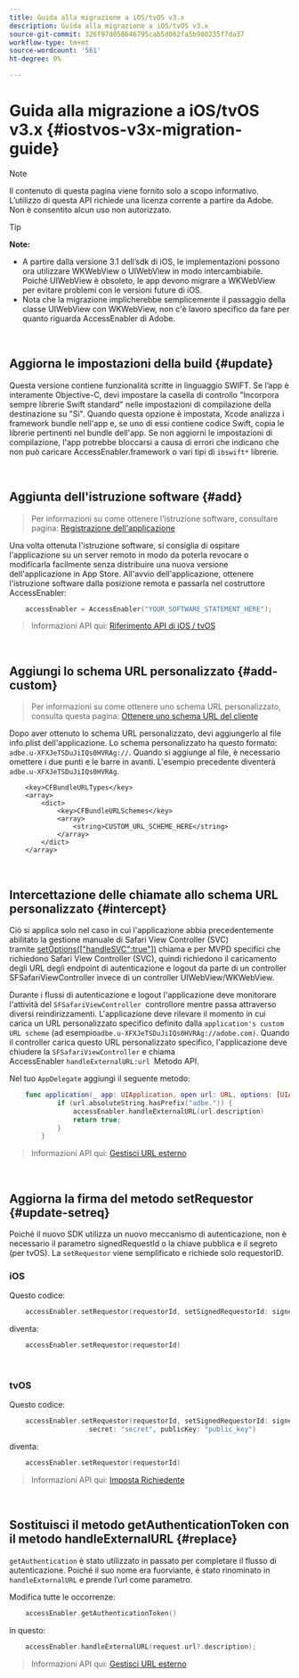 ```yaml
---
title: Guida alla migrazione a iOS/tvOS v3.x
description: Guida alla migrazione a iOS/tvOS v3.x
source-git-commit: 326f97d058646795cab5d062fa5b980235f7da37
workflow-type: tm+mt
source-wordcount: '561'
ht-degree: 0%

---
```



# Guida alla migrazione a iOS/tvOS v3.x {#iostvos-v3x-migration-guide}

>[!NOTE]
>
>Il contenuto di questa pagina viene fornito solo a scopo informativo. L’utilizzo di questa API richiede una licenza corrente a partire da Adobe. Non è consentito alcun uso non autorizzato.

>[!TIP]
> 
> **Note:**
>
> - A partire dalla versione 3.1 dell’sdk di iOS, le implementazioni possono ora utilizzare WKWebView o UIWebView in modo intercambiabile. Poiché UIWebView è obsoleto, le app devono migrare a WKWebView per evitare problemi con le versioni future di iOS.
> - Nota che la migrazione implicherebbe semplicemente il passaggio della classe UIWebView con WKWebView, non c&#39;è lavoro specifico da fare per quanto riguarda AccessEnabler di Adobe.


</br>

## Aggiorna le impostazioni della build {#update}

Questa versione contiene funzionalità scritte in linguaggio SWIFT. Se l’app è interamente Objective-C, devi impostare la casella di controllo &quot;Incorpora sempre librerie Swift standard&quot; nelle impostazioni di compilazione della destinazione su &quot;Sì&quot;. Quando questa opzione è impostata, Xcode analizza i framework bundle nell&#39;app e, se uno di essi contiene codice Swift, copia le librerie pertinenti nel bundle dell&#39;app. Se non aggiorni le impostazioni di compilazione, l&#39;app potrebbe bloccarsi a causa di errori che indicano che non può caricare AccessEnabler.framework o vari tipi di `ibswift*` librerie.

</br>

## Aggiunta dell&#39;istruzione software {#add}

> Per informazioni su come ottenere l&#39;istruzione software, consultare
> pagina:
> [Registrazione dell&#39;applicazione](/help/authentication/iostvos-application-registration.md)

Una volta ottenuta l&#39;istruzione software, si consiglia di ospitare l&#39;applicazione su un server remoto in modo da poterla revocare o modificarla facilmente senza distribuire una nuova versione dell&#39;applicazione in App Store. All&#39;avvio dell&#39;applicazione, ottenere l&#39;istruzione software dalla posizione remota e passarla nel costruttore AccessEnabler:

```swift
    accessEnabler = AccessEnabler("YOUR_SOFTWARE_STATEMENT_HERE");
```

> Informazioni API qui: [Riferimento API di iOS / tvOS](/help/authentication/iostvos-sdk-api-reference.md)

</br>

## Aggiungi lo schema URL personalizzato {#add-custom}

> Per informazioni su come ottenere uno schema URL personalizzato, consulta questa pagina: [Ottenere uno schema URL del cliente](/help/authentication/iostvos-application-registration.md)

Dopo aver ottenuto lo schema URL personalizzato, devi aggiungerlo al file info.plist dell&#39;applicazione. Lo schema personalizzato ha questo formato: `adbe.u-XFXJeTSDuJiIQs0HVRAg://`. Quando si aggiunge al file, è necessario omettere i due punti e le barre in avanti. L&#39;esempio precedente diventerà `adbe.u-XFXJeTSDuJiIQs0HVRAg`.

```plist
    <key>CFBundleURLTypes</key>
    <array>
        <dict>
            <key>CFBundleURLSchemes</key>
            <array>
                <string>CUSTOM_URL_SCHEME_HERE</string>
            </array>
        </dict>
    </array>
```

</br>

## Intercettazione delle chiamate allo schema URL personalizzato {#intercept}

Ciò si applica solo nel caso in cui l&#39;applicazione abbia precedentemente abilitato la gestione manuale di Safari View Controller (SVC) tramite [setOptions(\[&quot;handleSVC&quot;:true&quot;\])](/help/authentication/iostvos-sdk-api-reference.md) chiama e per MVPD specifici che richiedono Safari View Controller (SVC), quindi richiedono il caricamento degli URL degli endpoint di autenticazione e logout da parte di un controller SFSafariViewController invece di un controller UIWebView/WKWebView.

Durante i flussi di autenticazione e logout l&#39;applicazione deve monitorare l&#39;attività del `SFSafariViewController `controllore mentre passa attraverso diversi reindirizzamenti. L&#39;applicazione deve rilevare il momento in cui carica un URL personalizzato specifico definito dalla `application's custom URL scheme` (ad esempio`adbe.u-XFXJeTSDuJiIQs0HVRAg://adobe.com)`. Quando il controller carica questo URL personalizzato specifico, l&#39;applicazione deve chiudere la `SFSafariViewController` e chiama AccessEnabler `handleExternalURL:url `Metodo API.

Nel tuo `AppDelegate` aggiungi il seguente metodo:

```swift
    func application(_ app: UIApplication, open url: URL, options: [UIApplicationOpenURLOptionsKey: Any]) -> Bool {
            if (url.absoluteString.hasPrefix("adbe.")) {
                accessEnabler.handleExternalURL(url.description)
                return true;
            } 
        }
```

> Informazioni API qui: [Gestisci URL esterno](/help/authentication/iostvos-sdk-api-reference.md)

</br>

## Aggiorna la firma del metodo setRequestor {#update-setreq}

Poiché il nuovo SDK utilizza un nuovo meccanismo di autenticazione, non è necessario il parametro signedRequestId o la chiave pubblica e il segreto (per tvOS). La `setRequestor` viene semplificato e richiede solo requestorID.

### iOS

Questo codice:

```swift
    accessEnabler.setRequestor(requestorId, setSignedRequestorId: signedRequestorId)
```

diventa:

```swift
    accessEnabler.setRequestor(requestorId)
```

</br>

### tvOS

Questo codice:

```swift
    accessEnabler.setRequestor(requestorId, setSignedRequestorId: signedRequestorId,
                    secret: "secret", publicKey: "public_key")
```

diventa:

```swift
    accessEnabler.setRequestor(requestorId)
```

> Informazioni API qui: [Imposta Richiedente](/help/authentication/iostvos-sdk-api-reference.md)

</br>

## Sostituisci il metodo getAuthenticationToken con il metodo handleExternalURL {#replace}

`getAuthentication` è stato utilizzato in passato per completare il flusso di autenticazione. Poiché il suo nome era fuorviante, è stato rinominato in `handleExternalURL` e prende l’url come parametro.

Modifica tutte le occorrenze:

```swift
    accessEnabler.getAuthenticationToken()
```

in questo:

```swift
    accessEnabler.handleExternalURL(request.url?.description);
```

> Informazioni API qui: [Gestisci URL esterno](/help/authentication/iostvos-sdk-api-reference.md)
